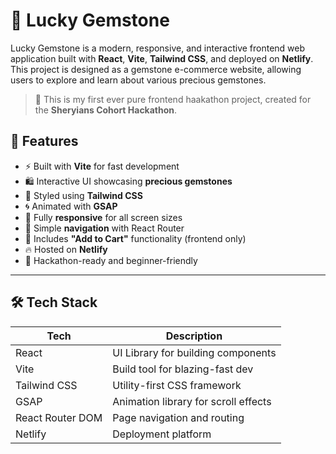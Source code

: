 # 💎 Lucky Gemstone

Lucky Gemstone is a modern, responsive, and interactive frontend web application built with **React**, **Vite**, **Tailwind CSS**, and deployed on **Netlify**. This project is designed as a gemstone e-commerce website, allowing users to explore and learn about various precious gemstones.

> 🚀 This is my first ever  pure frontend haakathon project, created for the **Sheryians Cohort Hackathon**.


## 🌟 Features

- ⚡ Built with **Vite** for fast development
- 🛍️ Interactive UI showcasing **precious gemstones**
- 💅 Styled using **Tailwind CSS**
- 🌀 Animated with **GSAP**
- 📱 Fully **responsive** for all screen sizes
- 🧭 Simple **navigation** with React Router
- 🛒 Includes **"Add to Cart"** functionality (frontend only)
- 🔥 Hosted on **Netlify**
- 🎯 Hackathon-ready and beginner-friendly

---


## 🛠️ Tech Stack

| Tech             | Description                              |
|------------------|------------------------------------------|
| React            | UI Library for building components       |
| Vite             | Build tool for blazing-fast dev          |
| Tailwind CSS     | Utility-first CSS framework              |
| GSAP             | Animation library for scroll effects     |
| React Router DOM | Page navigation and routing              |
| Netlify          | Deployment platform                      |




